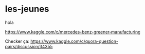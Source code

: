 # les-jeunes
hola


https://www.kaggle.com/c/mercedes-benz-greener-manufacturing

Checker ça:
https://www.kaggle.com/c/quora-question-pairs/discussion/34355

